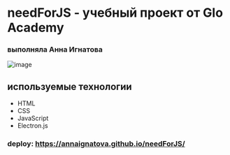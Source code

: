 # needForJS - учебный проект от Glo Academy
### выполняла Анна Игнатова

![image](https://user-images.githubusercontent.com/61065956/133920584-320b0468-86d0-4b5d-b8b5-983fa9612048.png)

## используемые технологии
- HTML
- CSS
- JavaScript 
- Electron.js

### deploy: https://annaignatova.github.io/needForJS/

